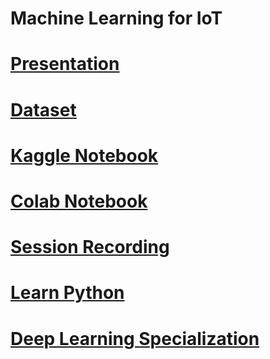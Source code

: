 # Machine Learning for IoT

# [Presentation](https://github.com/sarithdm/iot/blob/master/Machine%20Learning%20for%20IoT)

# [Dataset](https://www.kaggle.com/taranvee/smart-home-dataset-with-weather-information)

# [Kaggle Notebook](https://www.kaggle.com/sarithdivakar/machine-learning-for-iot)

# [Colab Notebook](https://github.com/sarithdm/iot/blob/master/Machine_Learning_for_IoT.ipynb)

# [Session Recording](https://www.youtube.com/watch?v=WWa6WOSgBHU&t=715s)

# [Learn Python](https://github.com/sarithdm/learn-python3)

# [Deep Learning Specialization](https://www.coursera.org/specializations/deep-learning)

